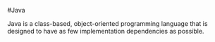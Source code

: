 #Java

Java is a class-based, object-oriented programming language that is designed to have as few implementation dependencies as possible.